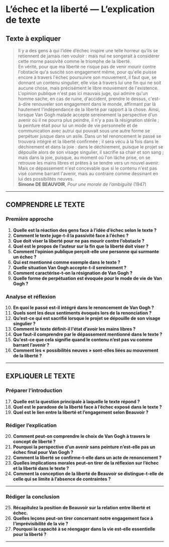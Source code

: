 # L’échec et la liberté — L’explication de texte

## Texte à expliquer
> Il y a des gens à qui l’idée d’échec inspire une telle horreur qu’ils se retiennent de jamais rien vouloir : mais nul ne songerait à considérer cette morne passivité comme le triomphe de la liberté.  
> En vérité, pour que ma liberté ne risque pas de venir mourir contre l'obstacle qu'a suscité son engagement même, pour qu'elle puisse encore à travers l'échec poursuivre son mouvement, il faut que, se donnant un contenu singulier, elle vise à travers lui une fin qui ne soit aucune chose, mais précisément le libre mouvement de l'existence. L'opinion publique n'est pas ici mauvais juge, qui admire qu'un homme sache, en cas de ruine, d'accident, prendre le dessus, c'est-à-dire renouveler son engagement dans le monde, affirmant par là hautement l'indépendance de la liberté par rapport à la chose. Ainsi, lorsque Van Gogh malade accepte sereinement la perspective d'un avenir où il ne pourra plus peindre, il n'y a pas là résignation stérile ; la peinture était pour lui un mode de vie personnelle et de communication avec autrui qui pouvait sous une autre forme se perpétuer jusque dans un asile. Dans un tel renoncement le passé se trouvera intégré et la liberté confirmée ; il sera vécu à la fois dans le déchirement et dans la joie : dans le déchirement, puisque le projet se dépouille alors de son visage singulier, il sacrifie sa chair et son sang ; mais dans la joie, puisque, au moment où l'on lâche prise, on se retrouve les mains libres et prêtes à se tendre vers un nouvel avenir. Mais ce dépassement n'est concevable que si le contenu n'est pas visé comme barrant l'avenir, mais au contraire comme dessinant en lui des possibilités neuves.  
> **Simone DE BEAUVOIR**, *Pour une morale de l’ambiguïté* (1947)

---

## COMPRENDRE LE TEXTE

### Première approche

1. **Quelle est la réaction des gens face à l’idée d’échec selon le texte ?**  
2. **Comment le texte juge-t-il la passivité face à l’échec ?**  
3. **Que doit viser la liberté pour ne pas mourir contre l’obstacle ?**  
4. **Quel est le propos de l’auteur sur la fin que la liberté doit viser ?**  
5. **Comment l’opinion publique perçoit-elle une personne qui surmonte un échec ?**  
6. **Qui est mentionné comme exemple dans le texte ?**  
7. **Quelle situation Van Gogh accepte-t-il sereinement ?**  
8. **Comment caractérise-t-on la résignation de Van Gogh ?**  
9. **Quelle forme de perpétuation est évoquée pour le mode de vie de Van Gogh ?**

### Analyse et réflexion

10. **En quoi le passé est-il intégré dans le renoncement de Van Gogh ?**  
11. **Quels sont les deux sentiments évoqués lors de la renonciation ?**  
12. **Qu’est-ce qui est sacrifié lorsque le projet se dépouille de son visage singulier ?**  
13. **Comment le texte définit-il l'état d’avoir les mains libres ?**  
14. **Que faut-il comprendre par le dépassement mentionné dans le texte ?**  
15. **Qu'est-ce que cela signifie quand le contenu n’est pas vu comme barrant l’avenir ?**  
16. **Comment les « possibilités neuves » sont-elles liées au mouvement de la liberté ?**

---

## EXPLIQUER LE TEXTE

### Préparer l’introduction

17. **Quelle est la question principale à laquelle le texte répond ?**  
18. **Quel est le paradoxe de la liberté face à l’échec exposé dans le texte ?**  
19. **Quel est le lien entre la liberté et l’engagement selon Beauvoir ?**

### Rédiger l’explication

20. **Comment peut-on comprendre le choix de Van Gogh à travers le concept de liberté ?**  
21. **Pourquoi la perspective d’un avenir sans peinture n’est-elle pas un échec final pour Van Gogh ?**  
22. **Comment la liberté se confirme-t-elle dans un acte de renoncement ?**  
23. **Quelles implications morales peut-on tirer de la réflexion sur l’échec et la liberté dans le texte ?**  
24. **Comment la conception de la liberté de Beauvoir se distingue-t-elle de celle qui se limite à l’absence de contraintes ?**  

---

### Rédiger la conclusion

25. **Récapitulez la position de Beauvoir sur la relation entre liberté et échec.**  
26. **Quelles leçons peut-on tirer concernant notre engagement face à l’imprévisibilité de la vie ?**  
27. **Pourquoi la capacité à se réengager dans la vie est-elle essentielle pour la liberté ?**  

---